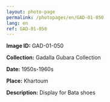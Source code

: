 ```yaml
---
layout: photo-page
permalink: /photopages/en/GAD-01-050
lang: en
ref: GAD-01-050
---
```


**Image ID:** GAD-01-050

**Collection:** Gadalla Gubara Collection

**Date:** 1950s-1960s

**Place:** Khartoum

**Description:** Display for Bata shoes
